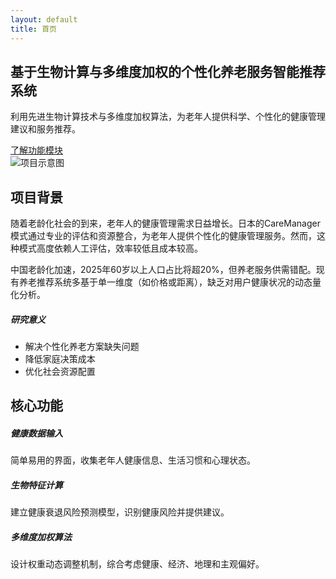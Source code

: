 ```yaml
---
layout: default
title: 首页
---
```


<section class="hero-section bg-light py-5">
  <div class="container">
    <div class="row align-items-center">
      <div class="col-md-6">
        <h1 class="display-4 fw-bold mb-4">基于生物计算与多维度加权的个性化养老服务智能推荐系统</h1>
        <p class="lead mb-4">利用先进生物计算技术与多维度加权算法，为老年人提供科学、个性化的健康管理建议和服务推荐。</p>
        <a href="/modules.html" class="btn btn-primary btn-lg">了解功能模块</a>
      </div>
      <div class="col-md-6">
        <img src="https://via.placeholder.com/500x300" alt="项目示意图" class="img-fluid rounded">
      </div>
    </div>
  </div>
</section>

<section class="bg-white py-5">
  <div class="container">
    <h2 class="text-center mb-5">项目背景</h2>
    <div class="row">
      <div class="col-md-6">
        <p>随着老龄化社会的到来，老年人的健康管理需求日益增长。日本的CareManager模式通过专业的评估和资源整合，为老年人提供个性化的健康管理服务。然而，这种模式高度依赖人工评估，效率较低且成本较高。</p>
        <p>中国老龄化加速，2025年60岁以上人口占比将超20%，但养老服务供需错配。现有养老推荐系统多基于单一维度（如价格或距离），缺乏对用户健康状况的动态量化分析。</p>
      </div>
      <div class="col-md-6">
        <div class="card">
          <div class="card-body">
            <h5 class="card-title">研究意义</h5>
            <ul>
              <li>解决个性化养老方案缺失问题</li>
              <li>降低家庭决策成本</li>
              <li>优化社会资源配置</li>
            </ul>
          </div>
        </div>
      </div>
    </div>
  </div>
</section>

<section class="bg-light py-5">
  <div class="container">
    <h2 class="text-center mb-5">核心功能</h2>
    <div class="row">
      <div class="col-md-4 mb-4">
        <div class="card h-100">
          <div class="card-body text-center">
            <h5 class="card-title">健康数据输入</h5>
            <p class="card-text">简单易用的界面，收集老年人健康信息、生活习惯和心理状态。</p>
          </div>
        </div>
      </div>
      <div class="col-md-4 mb-4">
        <div class="card h-100">
          <div class="card-body text-center">
            <h5 class="card-title">生物特征计算</h5>
            <p class="card-text">建立健康衰退风险预测模型，识别健康风险并提供建议。</p>
          </div>
        </div>
      </div>
      <div class="col-md-4 mb-4">
        <div class="card h-100">
          <div class="card-body text-center">
            <h5 class="card-title">多维度加权算法</h5>
            <p class="card-text">设计权重动态调整机制，综合考虑健康、经济、地理和主观偏好。</p>
          </div>
        </div>
      </div>
    </div>
  </div>
</section>
